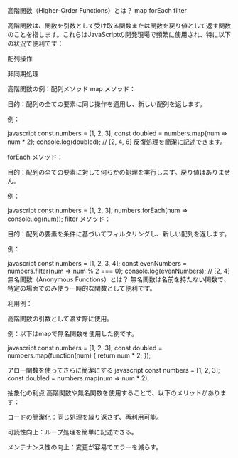 高階関数（Higher-Order Functions）とは？ map forEach filter

高階関数は、関数を引数として受け取る関数または関数を戻り値として返す関数のことを指します。これらはJavaScriptの開発現場で頻繁に使用され、特に以下の状況で便利です：

配列操作

非同期処理

高階関数の例：配列メソッド
map メソッド：

目的：配列の全ての要素に同じ操作を適用し、新しい配列を返します。

例：

javascript
const numbers = [1, 2, 3];
const doubled = numbers.map(num => num * 2);
console.log(doubled); // [2, 4, 6]
反復処理を簡潔に記述できます。

forEach メソッド：

目的：配列の全ての要素に対して何らかの処理を実行します。戻り値はありません。

例：

javascript
const numbers = [1, 2, 3];
numbers.forEach(num => console.log(num));
filter メソッド：

目的：配列の要素を条件に基づいてフィルタリングし、新しい配列を返します。

例：

javascript
const numbers = [1, 2, 3, 4];
const evenNumbers = numbers.filter(num => num % 2 === 0);
console.log(evenNumbers); // [2, 4]
無名関数（Anonymous Functions）とは？
無名関数は名前を持たない関数で、特定の場面でのみ使う一時的な関数として便利です。

利用例：

高階関数の引数として渡す際に使用。

例：以下はmapで無名関数を使用した例です。

javascript
const numbers = [1, 2, 3];
const doubled = numbers.map(function(num) {
  return num * 2;
});

アロー関数を使ってさらに簡潔にする
javascript
const numbers = [1, 2, 3];
const doubled = numbers.map(num => num * 2);


抽象化の利点
高階関数や無名関数を使用することで、以下のメリットがあります：

コードの簡潔化：同じ処理を繰り返さず、再利用可能。

可読性向上：ループ処理を簡単に記述できる。

メンテナンス性の向上：変更が容易でエラーを減らす。
